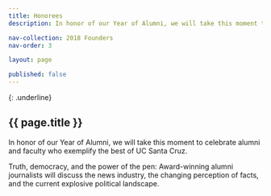 ```yaml
---
title: Honorees
description: In honor of our Year of Alumni, we will take this moment to celebrate alumni and faculty who exemplify the best of UC Santa Cruz

nav-collection: 2018 Founders
nav-order: 3

layout: page

published: false
---
```

{: .underline}
## {{ page.title }}

In honor of our Year of Alumni, we will take this moment to celebrate alumni and faculty who exemplify the best of UC Santa Cruz.

Truth, democracy, and the power of the pen: Award-winning alumni journalists will discuss the news industry, the changing perception of facts, and the current explosive political landscape.

